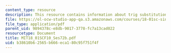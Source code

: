 ```yaml
---
content_type: resource
description: This resource contains information about trig substitution.
file: https://ol-ocw-studio-app-qa.s3.amazonaws.com/courses/18-01sc-single-variable-calculus-fall-2010/b38610b62565b666eca180c95f751f4f_MIT18_01SCF10_Ses72b.pdf
file_type: application/pdf
parent_uid: 9894378c-e8db-9017-3778-fc7a13cad022
resourcetype: Document
title: MIT18_01SCF10_Ses72b.pdf
uid: b38610b6-2565-b666-eca1-80c95f751f4f
---
```

